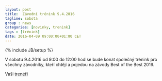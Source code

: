 ```yaml
---
layout: post
title:  Závodní trénink 9.4.2016
tagline: sobota
group : news
categories: [novinky, trenink]
tags : [trénink]
date: 2016-04-09 09:00:00+01:00 CET
---
```

{% include JB/setup %}

V sobotu 9.4.2016 od 9:00 do 12:00 hod se bude konat společný trénink pro všechny závodníky, kteří chtějí a pojedou na závody Best of the Best 2016.

Vaši [trenéři](/treneri)
